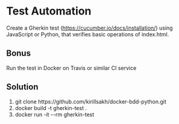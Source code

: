 Test Automation
===============

Create a Gherkin test (https://cucumber.io/docs/installation/) using JavaScript or Python,
that verifies basic operations of index.html.

Bonus
-----

Run the test in Docker on Travis or similar CI service


Solution
-----

<ol>
  <li>git clone  https://github.com/kirillsakh/docker-bdd-python.git</li>
  <li>docker build -t gherkin-test .</li>
  <li>docker run -it --rm gherkin-test</li>
</ol>
